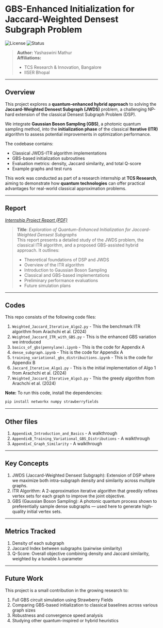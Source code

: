 # GBS-Enhanced Initialization for Jaccard-Weighted Densest Subgraph Problem

![License](https://img.shields.io/badge/license-MIT-blue.svg)
![Status](https://img.shields.io/badge/status-exploratory-lightgrey)

> **Author:** Yashaswini Mathur  
> **Affiliations:**  
> - TCS Research & Innovation, Bangalore  
> - IISER Bhopal  

---

## Overview

This project explores a **quantum-enhanced hybrid approach** to solving the **Jaccard-Weighted Densest Subgraph (JWDS)** problem, a challenging NP-hard extension of the classical Densest Subgraph Problem (DSP).

We integrate **Gaussian Boson Sampling (GBS)**, a photonic quantum sampling method, into the **initialization phase** of the classical **Iterative (ITR)** algorithm to assess potential improvements in optimization performance.

The codebase contains:
- Classical JWDS-ITR algorithm implementations
- GBS-based initialization subroutines
- Evaluation metrics: density, Jaccard similarity, and total Q-score
- Example graphs and test runs

This work was conducted as part of a research internship at **TCS Research**, aiming to demonstrate how **quantum technologies** can offer practical advantages for real-world classical approximation problems.

---

## Report

*[Internship Project Report (PDF)](link-to-report-if-hosted)*

> **Title**: *Exploration of Quantum-Enhanced Initialization for Jaccard-Weighted Densest Subgraphs*  
> This report presents a detailed study of the JWDS problem, the classical ITR algorithm, and a proposed GBS-assisted hybrid approach. It outlines:
> - Theoretical foundations of DSP and JWDS  
> - Overview of the ITR algorithm  
> - Introduction to Gaussian Boson Sampling  
> - Classical and GBS-based implementations  
> - Preliminary performance evaluations  
> - Future simulation plans

---

## Codes
This repo consists of the following code files:
1. `Weighted_Jaccard_Iterative_Algo2.py` -  This the benchmark ITR algorithm from Arachchi et al. (2024)
2. `Weighted_Jaccard_ITR_with_GBS.py` - This is the enhanced GBS variation we introduced
3. `basics_of_gbs(pennylane).ipynb` - This is the code for Appendix A
4. `dense_subgraph.ipynb` - This is the code for Appendix A
5. `training_variational_gbs_distribuitions.ipynb` - This is the code for Appendix B
6. `Jaccard_Iterative_Algo1.py` - This is the initial implementation of Algo 1 from Arachchi et al. (2024)
7. `Weighted_Jaccard_Iterative_Algo3.py` - This the greedy algorithm from Arachchi et al. (2024) 

**Note:** To run this code, install the dependencies:
```bash
pip install networkx numpy strawberryfields
```

---

## Other files
1. `AppendixA_Introduction_and_Basics` - A walkthrough
2. `AppendixB_Training_Variational_GBS_Distributions` - A walkthrough
3. `AppendixC_Graph_Similarity` - A walkthrough

---

## Key Concepts
1. JWDS (Jaccard-Weighted Densest Subgraph): Extension of DSP where we maximize both intra-subgraph density and similarity across multiple graphs.
2. ITR Algorithm: A 2-approximation iterative algorithm that greedily refines vertex sets for each graph to improve the joint objective.
3. GBS (Gaussian Boson Sampling): A photonic quantum process shown to preferentially sample dense subgraphs — used here to generate high-quality initial vertex sets.

---

## Metrics Tracked
1. Density of each subgraph
2. Jaccard Index between subgraphs (pairwise similarity)
3. Q-Score: Overall objective combining density and Jaccard similarity, weighted by a tunable λ-parameter

---

## Future Work
This project is a small contribution in the growing research to:
1. Full GBS circuit simulation using Strawberry Fields
2. Comparing GBS-based initialization to classical baselines across various graph sizes
3. Robustness and convergence speed analysis
4. Studying other quantum-inspired or hybrid heuristics

